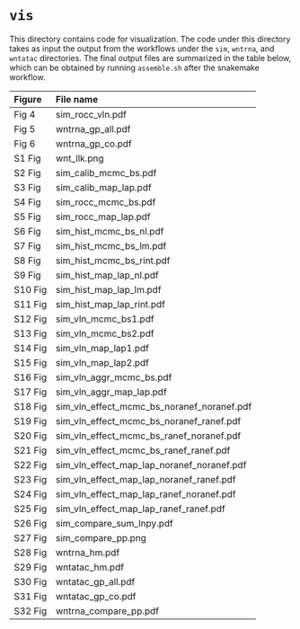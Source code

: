 # `vis`

This directory contains code for visualization.
The code under this directory takes as input the output from the workflows under the `sim`, `wntrna`, and `wntatac` directories.
The final output files are summarized in the table below, which can be obtained by running `assemble.sh` after the snakemake workflow.

|Figure|File name|
|:-|:-|
|Fig 4|sim_rocc_vln.pdf|
|Fig 5|wntrna_gp_all.pdf|
|Fig 6|wntrna_gp_co.pdf|
|S1 Fig|wnt_llk.png|
|S2 Fig|sim_calib_mcmc_bs.pdf|
|S3 Fig|sim_calib_map_lap.pdf|
|S4 Fig|sim_rocc_mcmc_bs.pdf|
|S5 Fig|sim_rocc_map_lap.pdf|
|S6 Fig|sim_hist_mcmc_bs_nl.pdf|
|S7 Fig|sim_hist_mcmc_bs_lm.pdf|
|S8 Fig|sim_hist_mcmc_bs_rint.pdf|
|S9 Fig|sim_hist_map_lap_nl.pdf|
|S10 Fig|sim_hist_map_lap_lm.pdf|
|S11 Fig|sim_hist_map_lap_rint.pdf|
|S12 Fig|sim_vln_mcmc_bs1.pdf|
|S13 Fig|sim_vln_mcmc_bs2.pdf|
|S14 Fig|sim_vln_map_lap1.pdf|
|S15 Fig|sim_vln_map_lap2.pdf|
|S16 Fig|sim_vln_aggr_mcmc_bs.pdf|
|S17 Fig|sim_vln_aggr_map_lap.pdf|
|S18 Fig|sim_vln_effect_mcmc_bs_noranef_noranef.pdf|
|S19 Fig|sim_vln_effect_mcmc_bs_noranef_ranef.pdf|
|S20 Fig|sim_vln_effect_mcmc_bs_ranef_noranef.pdf|
|S21 Fig|sim_vln_effect_mcmc_bs_ranef_ranef.pdf|
|S22 Fig|sim_vln_effect_map_lap_noranef_noranef.pdf|
|S23 Fig|sim_vln_effect_map_lap_noranef_ranef.pdf|
|S24 Fig|sim_vln_effect_map_lap_ranef_noranef.pdf|
|S25 Fig|sim_vln_effect_map_lap_ranef_ranef.pdf|
|S26 Fig|sim_compare_sum_lnpy.pdf|
|S27 Fig|sim_compare_pp.png|
|S28 Fig|wntrna_hm.pdf|
|S29 Fig|wntatac_hm.pdf|
|S30 Fig|wntatac_gp_all.pdf|
|S31 Fig|wntatac_gp_co.pdf|
|S32 Fig|wntrna_compare_pp.pdf|

<!-- int.pdf
gxt.pdf
additivity2.pdf -->
